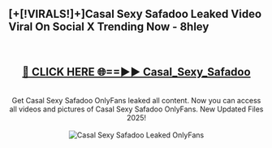 <h2>[+[!VIRALS!]+]Casal Sexy Safadoo Leaked Video Viral On Social X Trending Now - 8hley</h2>
<br>
<div align="center">
<h2><a href="https://libra.edu.pl?Casal_Sexy_Safadoo" rel="nofollow">🔴 CLICK HERE 🌐==►► Casal_Sexy_Safadoo</a></h2>
<br>
Get Casal Sexy Safadoo OnlyFans leaked all content. Now you can access all videos and pictures of Casal Sexy Safadoo OnlyFans. New Updated Files 2025!
<br>
<br>
<a href="https://libra.edu.pl?Casal_Sexy_Safadoo" rel="nofollow" data-target="animated-image.originalLink"><img src="https://i.ibb.co.com/WyWwxjT/player-gif2.gif" alt="Casal Sexy Safadoo Leaked OnlyFans" style="max-width: 100%; display: inline-block;" data-target="animated-image.originalImage"></a>
</div>
<br>